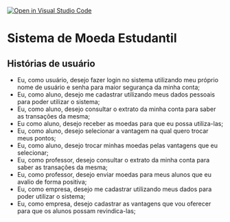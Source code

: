 [![Open in Visual Studio Code](https://classroom.github.com/assets/open-in-vscode-c66648af7eb3fe8bc4f294546bfd86ef473780cde1dea487d3c4ff354943c9ae.svg)](https://classroom.github.com/online_ide?assignment_repo_id=10767369&assignment_repo_type=AssignmentRepo)
# Sistema de Moeda Estudantil

## Histórias de usuário
- Eu, como usuário, desejo fazer login no sistema utilizando meu próprio nome de usuário e senha para maior segurança da minha conta;
- Eu, como aluno, desejo me cadastrar utilizando meus dados pessoais para poder utilizar o sistema;
- Eu, como aluno, desejo consultar o extrato da minha conta para saber as transações da mesma;
- Eu como aluno, desejo receber as moedas para que eu possa utiliza-las;
- Eu, como aluno, desejo selecionar a vantagem na qual quero trocar meus pontos;
- Eu, como aluno, desejo trocar minhas moedas pelas vantagens que eu selecionar;
- Eu, como professor, desejo consultar o extrato da minha conta para saber as transações da mesma;
- Eu, como professor, desejo enviar moedas para meus alunos que eu avalio de forma positiva;
- Eu, como empresa, desejo me cadastrar utilizando meus dados para poder utilizar o sistema;
- Eu, como empresa, desejo cadastrar as vantagens que vou oferecer para que os alunos possam revindica-las;

